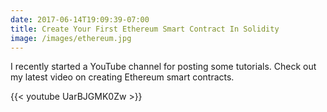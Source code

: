```yaml
---
date: 2017-06-14T19:09:39-07:00
title: Create Your First Ethereum Smart Contract In Solidity
image: /images/ethereum.jpg
---
```


I recently started a YouTube channel for posting some tutorials. Check out my latest video on creating Ethereum smart contracts.

<!-- more -->

{{< youtube UarBJGMK0Zw >}}